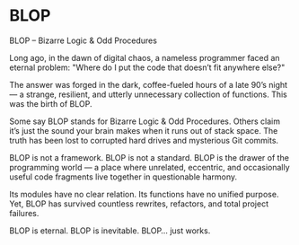 # BLOP
BLOP – Bizarre Logic & Odd Procedures

Long ago, in the dawn of digital chaos, a nameless programmer faced an eternal problem:
"Where do I put the code that doesn’t fit anywhere else?"

The answer was forged in the dark, coffee-fueled hours of a late 90’s night — a strange, resilient, and utterly unnecessary collection of functions. This was the birth of BLOP.

Some say BLOP stands for Bizarre Logic & Odd Procedures.
Others claim it’s just the sound your brain makes when it runs out of stack space.
The truth has been lost to corrupted hard drives and mysterious Git commits.

BLOP is not a framework.
BLOP is not a standard.
BLOP is the drawer of the programming world — a place where unrelated, eccentric, and occasionally useful code fragments live together in questionable harmony.

Its modules have no clear relation.
Its functions have no unified purpose.
Yet, BLOP has survived countless rewrites, refactors, and total project failures.

BLOP is eternal.
BLOP is inevitable.
BLOP… just works.